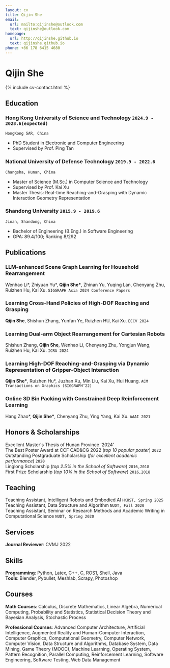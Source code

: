 ```yaml
---
layout: cv
title: Qijin She
email:
  url: mailto:qijinshe@outlook.com
  text: qijinshe@outlook.com
homepage:
  url: http://qijinshe.github.io
  text: qijinshe.github.io
phone: +86 178 6415 4680
---
```


# Qijin She

{% include cv-contact.html %}
<!-- ## **Introduction**
My research interests are in reinforcement learning, computer graphics and Embodied AI, with a focus on robotic manipulation. -->

## **Education**

### **Hong Kong University of Science and Technology** `2024.9 - 2028.6(expected)`
```
HongKong SAR, China
```
- PhD Student in Electronic and Computer Engineering
- Supervised by Prof. Ping Tan

### **National University of Defense Technology** `2019.9 - 2022.6`

```
Changsha, Hunan, China
```

- Master of Science (M.Sc.) in Computer Science and Technology
- Supervised by Prof. Kai Xu
- Master Thesis: Real-time Reaching-and-Grasping with Dynamic Interaction Geometry Representation

### **Shandong University** `2015.9 - 2019.6`

```
Jinan, Shandong, China
```

- Bachelor of Engineering (B.Eng.) in Software Engineering
- GPA: 89.4/100; Ranking 8/292


## **Publications**
<!-- * indicates equal contribution -->
### **LLM-enhanced Scene Graph Learning for Household Rearrangement** <br>
<!-- [[Project](https://davit666.github.io/AEG-rearrangement)] -->
Wenhao Li*, Zhiyuan Yu*, **Qijin She\***, Zhinan Yu, Yuqing Lan, Chenyang Zhu, Ruizhen Hu, Kai Xu. `SIGGRAPH Asia 2024 Conference Papers` <br>

### **Learning Cross-Hand Policies of High-DOF Reaching and Grasping** <br>
<!-- [[Project](https://kevinkaixu.net/projects/ibsgrasp.html)] -->
**Qijin She**, Shishun Zhang, Yunfan Ye, Ruizhen HU, Kai Xu. `ECCV 2024` <br>

### **Learning Dual-arm Object Rearrangement for Cartesian Robots** <br>
Shishun Zhang, **Qijin She**, Wenhao Li, Chenyang Zhu, Yongjun Wang, Ruizhen Hu, Kai Xu. `ICRA 2024` <br>

### **Learning High-DOF Reaching-and-Grasping via Dynamic Representation of Gripper-Object Interaction** <br>
<!-- [[Project](https://qijinshe.github.io/IBS-Retargeting.github.io)] -->
**Qijin She\***, Ruizhen Hu*, Juzhan Xu, Min Liu, Kai Xu, Hui Huang. `ACM Transactions on Graphics (SIGGRAPH’22)` <br>

### **Online 3D Bin Packing with Constrained Deep Reinforcement Learning** <br>
<!-- [[Paper](https://ojs.aaai.org/index.php/AAAI/article/view/16155/15962)][[Code](https://github.com/alexfrom0815/Online-3D-BPP-DRL)] -->
Hang Zhao*, **Qijin She\***, Chenyang Zhu, Ying Yang, Kai Xu. `AAAI 2021` <br>

## **Honors & Scholarships**
Excellent Master's Thesis of Hunan Province '2024' <br>
The Best Poster Award at CCF CAD&CG 2022 (_top 10 popular poster_) `2022` <br>
Outstanding Postgraduate Scholarship (_for excellent academic performance_) `2020` <br>
Linglong Scholarship (_top 2.5% in the School of Software_) `2016,2018`  <br>
First Prize Scholarship (_top 10% in the School of Software_) `2016,2018`  <br>

## **Teaching**
Teaching Assistant, Intelligent Robots and Embodied AI `HKUST, Spring 2025` <br>
Teaching Assistant, Data Structure and Algorithm `NUDT, Fall 2020` <br>
Teaching Assistant, Seminar on Research Methods and Academic Writing in Computational Science `NUDT, Spring 2020` <br>

## **Services**

**Journal Reviewer**: CVMJ 2022

## **Skills**
**Programming**: Python, Latex, C++, C, ROS1, Shell, Java <br>
**Tools**: Blender, Pybullet, Meshlab, Scrapy, Photoshop <br>

## **Courses**
**Math Courses**: Calculus, Discrete Mathematics, Linear Algebra, Numerical Computing, Probability and Statistics, Statistical Decision Theory and Bayesian Analysis, Stochastic Process <br>

**Professional Courses**: Advanced Computer Architecture, Artificial Intelligence, Augmented Reality and Human-Computer Interaction, Computer Graphics, Computational Geometry, Computer Network,  Computer Vision,  Data Structure and Algorithms, Database System, Data Mining, Game Theory (MOOC), Machine Learning, Operating System, Pattern Recognition, Parallel Computing, Reinforcement Learning, Software Engineering, Software Testing, Web Data Management <br>



<!-- ### Footer

Last updated: May 2013 -->
